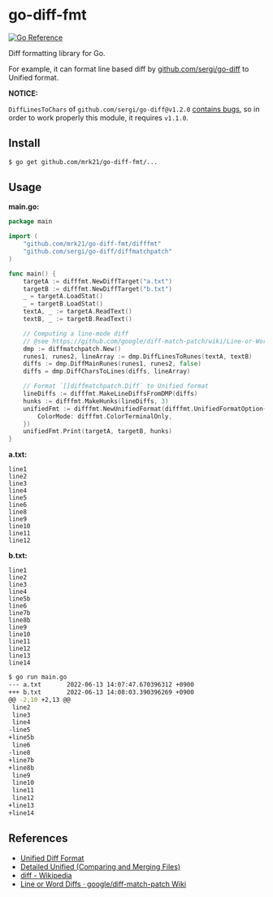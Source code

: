 # go-diff-fmt

[![Go Reference](https://pkg.go.dev/badge/github.com/mrk21/go-diff-fmt.svg)](https://pkg.go.dev/github.com/mrk21/go-diff-fmt)

Diff formatting library for Go.

For example, it can format line based diff by [github.com/sergi/go-diff](https://github.com/sergi/go-diff) to Unified format.

**NOTICE:**

`DiffLinesToChars` of `github.com/sergi/go-diff@v1.2.0` [contains bugs](https://github.com/sergi/go-diff/issues/123), so in order to work properly this module, it requires `v1.1.0`.

## Install

```sh
$ go get github.com/mrk21/go-diff-fmt/...
```

## Usage

**main.go:**

```go
package main

import (
	"github.com/mrk21/go-diff-fmt/difffmt"
	"github.com/sergi/go-diff/diffmatchpatch"
)

func main() {
	targetA := difffmt.NewDiffTarget("a.txt")
	targetB := difffmt.NewDiffTarget("b.txt")
	_ = targetA.LoadStat()
	_ = targetB.LoadStat()
	textA, _ := targetA.ReadText()
	textB, _ := targetB.ReadText()

	// Computing a line-mode diff
	// @see https://github.com/google/diff-match-patch/wiki/Line-or-Word-Diffs
	dmp := diffmatchpatch.New()
	runes1, runes2, lineArray := dmp.DiffLinesToRunes(textA, textB)
	diffs := dmp.DiffMainRunes(runes1, runes2, false)
	diffs = dmp.DiffCharsToLines(diffs, lineArray)

	// Format `[]diffmatchpatch.Diff` to Unified format
	lineDiffs := difffmt.MakeLineDiffsFromDMP(diffs)
	hunks := difffmt.MakeHunks(lineDiffs, 3)
	unifiedFmt := difffmt.NewUnifiedFormat(difffmt.UnifiedFormatOption{
		ColorMode: difffmt.ColorTerminalOnly,
	})
	unifiedFmt.Print(targetA, targetB, hunks)
}
```

**a.txt:**

```
line1
line2
line3
line4
line5
line6
line8
line9
line10
line11
line12

```

**b.txt:**

```
line1
line2
line3
line4
line5b
line6
line7b
line8b
line9
line10
line11
line12
line13
line14

```

```sh
$ go run main.go
--- a.txt       2022-06-13 14:07:47.670396312 +0900
+++ b.txt       2022-06-13 14:08:03.390396269 +0900
@@ -2,10 +2,13 @@
 line2
 line3
 line4
-line5
+line5b
 line6
-line8
+line7b
+line8b
 line9
 line10
 line11
 line12
+line13
+line14
```

## References

- [Unified Diff Format](https://www.artima.com/weblogs/viewpost.jsp?thread=164293)
- [Detailed Unified (Comparing and Merging Files)](https://www.gnu.org/software/diffutils/manual/html_node/Detailed-Unified.html)
- [diff - Wikipedia](https://en.wikipedia.org/wiki/Diff)
- [Line or Word Diffs · google/diff-match-patch Wiki](https://github.com/google/diff-match-patch/wiki/Line-or-Word-Diffs)
